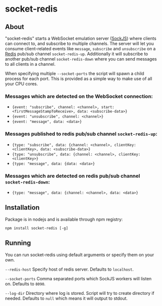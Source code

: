 # socket-redis

## About
"socket-redis" starts a WebSocket emulation server ([SockJS](http://sockjs.org/)) where clients can connect to, and subscribe to multiple channels.
The server will let you consume client-related events like `message`, `subscribe` and `unsubscribe` on a [Redis](http://redis.io/) pub/sub channel `socket-redis-up`. Additionally it will subscribe to another pub/sub channel `socket-redis-down` where you can send messages to all clients in a channel.

When specifying multiple `--socket-ports` the script will spawn a child process for each port. This is provided as a simple way to make use of all your CPU cores. 
### Messages which are detected on the WebSocket connection:
- `{event: "subscribe", channel: <channel>, start: <firstMessageStampToReceive>, data: <subscribe-data>}`
- `{event: "unsubscribe", channel: <channel>}`
- `{event: "message", data: <data>}`

### Messages published to redis pub/sub channel `socket-redis-up`:
- `{type: "subscribe", data: {channel: <channel>, clientKey: <clientKey>, data: <subscribe-data>}`
- `{type: "unsubscribe", data: {channel: <channel>, clientKey: <clientKey>}`
- `{type: "message", data: {data: <data>}`

### Messages which are detected on redis pub/sub channel `socket-redis-down`:
- `{type: "message", data: {channel: <channel>, data: <data>}`


## Installation
Package is in nodejs and is available through npm registry:
```
npm install socket-redis [-g]
``` 

## Running
You can run socket-redis using default arguments or specify them on your own. 

`--redis-host` Specify host of redis server. Defaults to `localhost`.

`--socket-ports` Comma separated ports which SockJS workers will listen on. Defaults to `8090`.

`--log-dir` Directory where log is stored. Script will try to create directory if needed. Defaults to `null` which means it will output to stdout.
